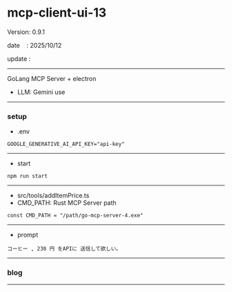 ﻿# mcp-client-ui-13

 Version: 0.9.1

 date    : 2025/10/12
 
 update  :

***

GoLang MCP Server + electron

* LLM: Gemini use

***
### setup

* .env

```
GOOGLE_GENERATIVE_AI_API_KEY="api-key"
```
***
* start

```
npm run start
```
***

* src/tools/addItemPrice.ts
* CMD_PATH: Rust MCP Server path

```
const CMD_PATH = "/path/go-mcp-server-4.exe"
```

***
* prompt

```
コーヒー , 230 円 をAPIに 送信して欲しい。
```
***
### blog 

***

